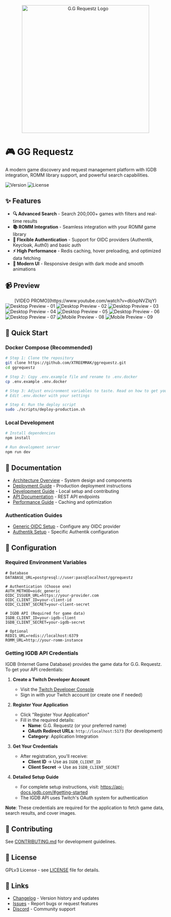 <p align="center">
  <img src="static/GGR_Logo.webp" alt="G.G Requestz Logo" width="400">
</p>

# 🎮 GG Requestz

A modern game discovery and request management platform with IGDB integration, ROMM library support, and powerful search capabilities.

![Version](https://img.shields.io/badge/version-1.0.1-blue.svg)
![License](https://img.shields.io/badge/license-%20%20GNU%20GPLv3%20-green?style=plastic)

## ✨ Features

- **🔍 Advanced Search** - Search 200,000+ games with filters and real-time results
- **📚 ROMM Integration** - Seamless integration with your ROMM game library
- **🔐 Flexible Authentication** - Support for OIDC providers (Authentik, Keycloak, Auth0) and basic auth
- **⚡ High Performance** - Redis caching, hover preloading, and optimized data fetching
- **🎨 Modern UI** - Responsive design with dark mode and smooth animations

## 📹 Preview

<div style="text-align:center;">
[VIDEO PROMO](https://www.youtube.com/watch?v=dblxpNVZlqY)
</div>

<img src=".github/resources/screenshots/01.png" alt="Desktop Preview - 01" />
<img src=".github/resources/screenshots/02.png" alt="Desktop Preview - 02" />
<img src=".github/resources/screenshots/03.png" alt="Desktop Preview - 03" />
<img src=".github/resources/screenshots/04.png" alt="Desktop Preview - 04" />
<img src=".github/resources/screenshots/05.png" alt="Desktop Preview - 05" />
<img src=".github/resources/screenshots/06.png" alt="Desktop Preview - 06" />
<img src=".github/resources/screenshots/07.png" alt="Desktop Preview - 07" />

<img src=".github/resources/screenshots/08.png" alt="Mobile Preview - 08" />
<img src=".github/resources/screenshots/09.png" alt="Mobile Preview - 09" />


## 🚀 Quick Start

### Docker Compose (Recommended)

```bash
# Step 1: Clone the repository
git clone https://github.com/XTREEMMAK/ggrequestz.git
cd ggrequestz

# Step 2: Copy .env.example file and rename to .env.docker
cp .env.example .env.docker

# Step 3: Adjust environment variables to taste. Read on how to get your Typesense API key
# Edit .env.docker with your settings

# Step 4: Run the deploy script
sudo ./scripts/deploy-production.sh
```

### Local Development

```bash
# Install dependencies
npm install

# Run development server
npm run dev
```

## 📖 Documentation

- [Architecture Overview](docs/ARCHITECTURE.md) - System design and components
- [Deployment Guide](docs/DEPLOYMENT.md) - Production deployment instructions
- [Development Guide](docs/DEVELOPMENT.md) - Local setup and contributing
- [API Documentation](docs/API.md) - REST API endpoints
- [Performance Guide](docs/PERFORMANCE.md) - Caching and optimization

### Authentication Guides
- [Generic OIDC Setup](docs/OIDC_SETUP.md) - Configure any OIDC provider
- [Authentik Setup](docs/AUTHENTIK_ADMIN_SETUP.md) - Specific Authentik configuration

## 🔧 Configuration

### Required Environment Variables

```env
# Database
DATABASE_URL=postgresql://user:pass@localhost/ggrequestz

# Authentication (Choose one)
AUTH_METHOD=oidc_generic
OIDC_ISSUER_URL=https://your-provider.com
OIDC_CLIENT_ID=your-client-id
OIDC_CLIENT_SECRET=your-client-secret

# IGDB API (Required for game data)
IGDB_CLIENT_ID=your-igdb-client
IGDB_CLIENT_SECRET=your-igdb-secret

# Optional
REDIS_URL=redis://localhost:6379
ROMM_URL=http://your-romm-instance
```

### Getting IGDB API Credentials

IGDB (Internet Game Database) provides the game data for G.G. Requestz. To get your API credentials:

1. **Create a Twitch Developer Account**
   - Visit the [Twitch Developer Console](https://dev.twitch.tv/console)
   - Sign in with your Twitch account (or create one if needed)

2. **Register Your Application**
   - Click "Register Your Application"
   - Fill in the required details:
     - **Name**: G.G. Requestz (or your preferred name)
     - **OAuth Redirect URLs**: `http://localhost:5173` (for development)
     - **Category**: Application Integration

3. **Get Your Credentials**
   - After registration, you'll receive:
     - **Client ID** → Use as `IGDB_CLIENT_ID`
     - **Client Secret** → Use as `IGDB_CLIENT_SECRET`

4. **Detailed Setup Guide**
   - For complete setup instructions, visit: https://api-docs.igdb.com/#getting-started
   - The IGDB API uses Twitch's OAuth system for authentication

**Note**: These credentials are required for the application to fetch game data, search results, and cover images.

## 🤝 Contributing

See [CONTRIBUTING.md](CONTRIBUTING.md) for development guidelines.

## 📝 License

GPLv3 License - see [LICENSE](LICENSE) file for details.

## 🔗 Links

- [Changelog](CHANGELOG.md) - Version history and updates
- [Issues](https://github.com/yourusername/ggrequestz/issues) - Report bugs or request features
- [Discord](https://discord.gg/yourdiscord) - Community support